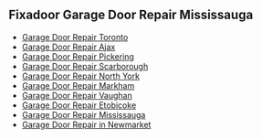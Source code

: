 <h2>Fixadoor Garage Door Repair Mississauga</h2>
<ul>
    <li><a href="https://grgdoorfix.com/garage-door-repair-toronto/">Garage Door Repair Toronto</a></li>
    <li><a href="https://grgdoorfix.com/garage-door-repair-ajax/">Garage Door Repair Ajax</a></li>
    <li><a href="https://grgdoorfix.com/garage-door-repair-pickering/">Garage Door Repair Pickering</a></li>
    <li><a href="https://grgdoorfix.com/garage-door-repair-scarborough/">Garage Door Repair Scarborough</a></li>
    <li><a href="https://grgdoorfix.com/garage-door-repair-north-york/">Garage Door Repair North York</a></li>
    <li><a href="https://grgdoorfix.com/garage-door-repair-markham/">Garage Door Repair Markham</a></li>
    <li><a href="https://grgdoorfix.com/garage-door-repair-vaughan/">Garage Door Repair Vaughan</a></li>
    <li><a href="hhttps://grgdoorfix.com/garage-door-repair-etobicoke/">Garage Door Repair Etobicoke</a></li>
    <li><a href="https://grgdoorfix.com/garage-door-repair-mississauga/">Garage Door Repair Mississauga</a></li>
    <li><a href="https://grgdoorfix.com/garage-door-repair-newmarket/">Garage Door Repair in Newmarket</a></li>
  </ul>
